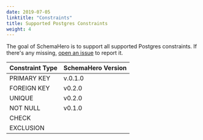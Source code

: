 ```yaml
---
date: 2019-07-05
linktitle: "Constraints"
title: Supported Postgres Constraints
weight: 4
---
```


The goal of SchemaHero is to support all supported Postgres constraints. If there's any missing, [open an issue](https://github.com/schemahero/schemahero/issues/new) to report it.

| Constraint Type | SchemaHero Version |
|-----------------|--------------------|
| PRIMARY KEY | v.0.1.0 |
| FOREIGN KEY | v0.2.0 |
| UNIQUE | v0.2.0 |
| NOT NULL | v0.1.0 |
| CHECK | |
| EXCLUSION | |
